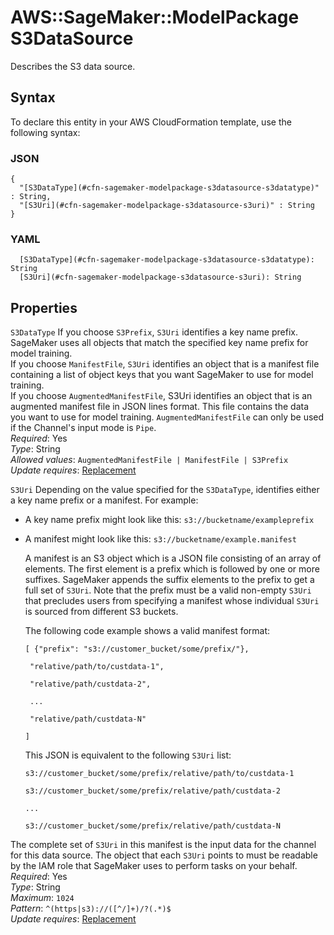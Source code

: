 # AWS::SageMaker::ModelPackage S3DataSource<a name="aws-properties-sagemaker-modelpackage-s3datasource"></a>

Describes the S3 data source\.

## Syntax<a name="aws-properties-sagemaker-modelpackage-s3datasource-syntax"></a>

To declare this entity in your AWS CloudFormation template, use the following syntax:

### JSON<a name="aws-properties-sagemaker-modelpackage-s3datasource-syntax.json"></a>

```
{
  "[S3DataType](#cfn-sagemaker-modelpackage-s3datasource-s3datatype)" : String,
  "[S3Uri](#cfn-sagemaker-modelpackage-s3datasource-s3uri)" : String
}
```

### YAML<a name="aws-properties-sagemaker-modelpackage-s3datasource-syntax.yaml"></a>

```
  [S3DataType](#cfn-sagemaker-modelpackage-s3datasource-s3datatype): String
  [S3Uri](#cfn-sagemaker-modelpackage-s3datasource-s3uri): String
```

## Properties<a name="aws-properties-sagemaker-modelpackage-s3datasource-properties"></a>

`S3DataType` <a name="cfn-sagemaker-modelpackage-s3datasource-s3datatype"></a>
If you choose `S3Prefix`, `S3Uri` identifies a key name prefix\. SageMaker uses all objects that match the specified key name prefix for model training\.  
If you choose `ManifestFile`, `S3Uri` identifies an object that is a manifest file containing a list of object keys that you want SageMaker to use for model training\.  
If you choose `AugmentedManifestFile`, S3Uri identifies an object that is an augmented manifest file in JSON lines format\. This file contains the data you want to use for model training\. `AugmentedManifestFile` can only be used if the Channel's input mode is `Pipe`\.  
_Required_: Yes  
_Type_: String  
_Allowed values_: `AugmentedManifestFile | ManifestFile | S3Prefix`  
_Update requires_: [Replacement](https://docs.aws.amazon.com/AWSCloudFormation/latest/UserGuide/using-cfn-updating-stacks-update-behaviors.html#update-replacement)

`S3Uri` <a name="cfn-sagemaker-modelpackage-s3datasource-s3uri"></a>
Depending on the value specified for the `S3DataType`, identifies either a key name prefix or a manifest\. For example:

- A key name prefix might look like this: `s3://bucketname/exampleprefix`
- A manifest might look like this: `s3://bucketname/example.manifest`

  A manifest is an S3 object which is a JSON file consisting of an array of elements\. The first element is a prefix which is followed by one or more suffixes\. SageMaker appends the suffix elements to the prefix to get a full set of `S3Uri`\. Note that the prefix must be a valid non\-empty `S3Uri` that precludes users from specifying a manifest whose individual `S3Uri` is sourced from different S3 buckets\.

  The following code example shows a valid manifest format:

  `[ {"prefix": "s3://customer_bucket/some/prefix/"},`

  ` "relative/path/to/custdata-1",`

  ` "relative/path/custdata-2",`

  ` ...`

  ` "relative/path/custdata-N"`

  `]`

  This JSON is equivalent to the following `S3Uri` list:

  `s3://customer_bucket/some/prefix/relative/path/to/custdata-1`

  `s3://customer_bucket/some/prefix/relative/path/custdata-2`

  `...`

  `s3://customer_bucket/some/prefix/relative/path/custdata-N`

The complete set of `S3Uri` in this manifest is the input data for the channel for this data source\. The object that each `S3Uri` points to must be readable by the IAM role that SageMaker uses to perform tasks on your behalf\.
_Required_: Yes  
_Type_: String  
_Maximum_: `1024`  
_Pattern_: `^(https|s3)://([^/]+)/?(.*)$`  
_Update requires_: [Replacement](https://docs.aws.amazon.com/AWSCloudFormation/latest/UserGuide/using-cfn-updating-stacks-update-behaviors.html#update-replacement)
